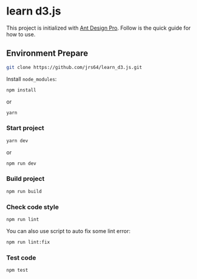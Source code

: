 # learn d3.js

This project is initialized with [Ant Design Pro](https://github.com/ant-design/ant-design-pro). Follow is the quick guide for how to use.


## Environment Prepare

```bash
git clone https://github.com/jrs64/learn_d3.js.git
```

Install `node_modules`:

```bash
npm install
```

or

```bash
yarn
```

### Start project

```bash
yarn dev
```

or

```bash
npm run dev
```


### Build project

```bash
npm run build
```

### Check code style

```bash
npm run lint
```

You can also use script to auto fix some lint error:

```bash
npm run lint:fix
```

### Test code

```bash
npm test
```